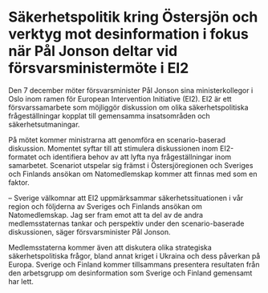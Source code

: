# Säkerhetspolitik kring Östersjön och verktyg mot desinformation i fokus när Pål Jonson deltar vid försvarsministermöte i EI2

Den 7 december möter försvarsminister Pål Jonson sina ministerkollegor i Oslo inom ramen för European Intervention Initiative (EI2). EI2 är ett försvarssamarbete som möjliggör diskussion om olika säkerhetspolitiska frågeställningar kopplat till gemensamma insatsområden och säkerhetsutmaningar.

På mötet kommer ministrarna att genomföra en scenario-baserad diskussion. Momentet syftar till att stimulera diskussionen inom EI2-formatet och identifiera behov av att lyfta nya frågeställningar inom samarbetet. Scenariot utspelar sig främst i Östersjöregionen och Sveriges och Finlands ansökan om Natomedlemskap kommer att finnas med som en faktor.

– Sverige välkomnar att EI2 uppmärksammar säkerhetssituationen i vår region och följderna av Sveriges och Finlands ansökan om Natomedlemskap. Jag ser fram emot att ta del av de andra medlemsstaternas tankar och perspektiv under den scenario-baserade diskussionen, säger försvarsminister Pål Jonson.

Medlemsstaterna kommer även att diskutera olika strategiska säkerhetspolitiska frågor, bland annat kriget i Ukraina och dess påverkan på Europa. Sverige och Finland kommer tillsammans presentera resultaten från den arbetsgrupp om desinformation som Sverige och Finland gemensamt har lett.
